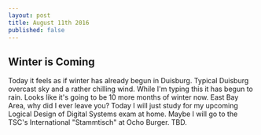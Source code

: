 ```yaml
---
layout: post
title: August 11th 2016
published: false
---
```

## Winter is Coming
Today it feels as if winter has already begun in Duisburg. Typical Duisburg overcast sky and a rather chilling wind. While I'm typing this it has begun to rain. Looks like it's going to be 10 more months of winter now. East Bay Area, why did I ever leave you? Today I will just study for my upcoming Logical Design of Digital Systems exam at home. Maybe I will go to the TSC's International "Stammtisch" at Ocho Burger. TBD.
